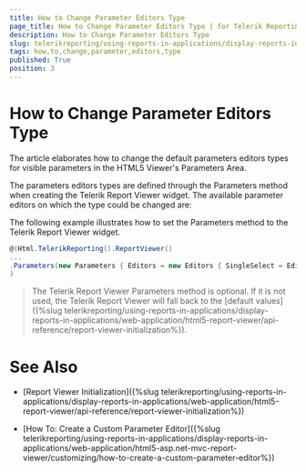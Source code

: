 ```yaml
---
title: How to Change Parameter Editors Type
page_title: How to Change Parameter Editors Type | for Telerik Reporting Documentation
description: How to Change Parameter Editors Type
slug: telerikreporting/using-reports-in-applications/display-reports-in-applications/web-application/html5-asp.net-mvc-report-viewer/customizing/how-to-change-parameter-editors-type
tags: how,to,change,parameter,editors,type
published: True
position: 3
---
```


# How to Change Parameter Editors Type



The article elaborates how to change the default parameters editors types for visible parameters in the HTML5 Viewer's Parameters Area.       

The parameters editors types are defined through the Parameters method when creating the Telerik Report Viewer widget.           The available parameter editors on which the type could be changed are:         

The following example illustrates how to set the Parameters method to the Telerik Report Viewer widget.         

    
````C#
@(Html.TelerikReporting().ReportViewer()
...
.Parameters(new Parameters { Editors = new Editors { SingleSelect = EditorTypes.ComboBox, MultiSelect = EditorTypes.ComboBox} })
)
````

> The Telerik Report Viewer Parameters method is optional. If it is not used, the Telerik Report Viewer will fall back to the [default values]({%slug telerikreporting/using-reports-in-applications/display-reports-in-applications/web-application/html5-report-viewer/api-reference/report-viewer-initialization%}).           

# See Also

 * [Report Viewer Initialization]({%slug telerikreporting/using-reports-in-applications/display-reports-in-applications/web-application/html5-report-viewer/api-reference/report-viewer-initialization%})

 * [How To: Create a Custom Parameter Editor]({%slug telerikreporting/using-reports-in-applications/display-reports-in-applications/web-application/html5-asp.net-mvc-report-viewer/customizing/how-to-create-a-custom-parameter-editor%})

